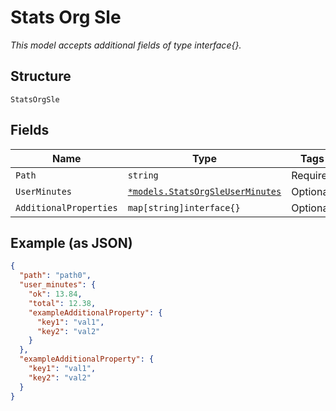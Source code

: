 
# Stats Org Sle

*This model accepts additional fields of type interface{}.*

## Structure

`StatsOrgSle`

## Fields

| Name | Type | Tags | Description |
|  --- | --- | --- | --- |
| `Path` | `string` | Required | - |
| `UserMinutes` | [`*models.StatsOrgSleUserMinutes`](../../doc/models/stats-org-sle-user-minutes.md) | Optional | - |
| `AdditionalProperties` | `map[string]interface{}` | Optional | - |

## Example (as JSON)

```json
{
  "path": "path0",
  "user_minutes": {
    "ok": 13.84,
    "total": 12.38,
    "exampleAdditionalProperty": {
      "key1": "val1",
      "key2": "val2"
    }
  },
  "exampleAdditionalProperty": {
    "key1": "val1",
    "key2": "val2"
  }
}
```

